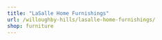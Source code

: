 ```yaml
---
title: "LaSalle Home Furnishings"
url: /willoughby-hills/lasalle-home-furnishings/
shop: furniture
---
```

